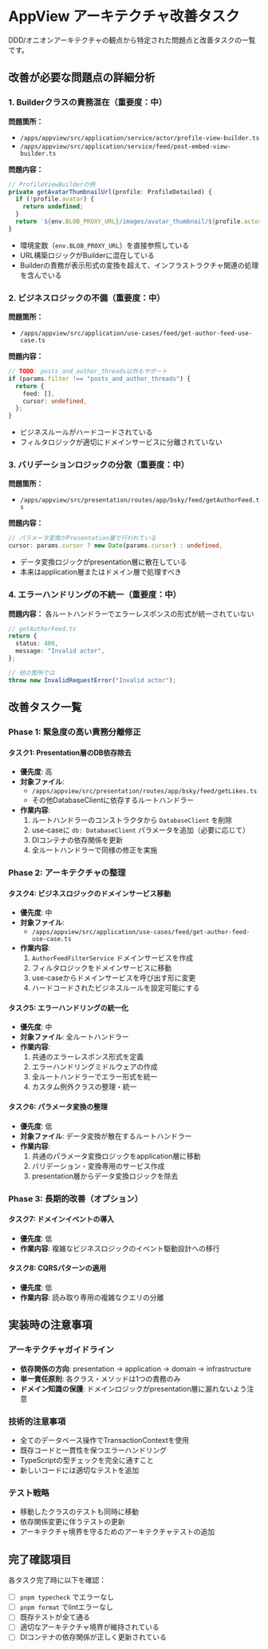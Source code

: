 # AppView アーキテクチャ改善タスク

DDD/オニオンアーキテクチャの観点から特定された問題点と改善タスクの一覧です。

## 改善が必要な問題点の詳細分析

### 1. Builderクラスの責務混在（重要度：中）

**問題箇所：**

- `/apps/appview/src/application/service/actor/profile-view-builder.ts`
- `/apps/appview/src/application/service/feed/post-embed-view-builder.ts`

**問題内容：**

```typescript
// ProfileViewBuilderの例
private getAvatarThumbnailUrl(profile: ProfileDetailed) {
  if (!profile.avatar) {
    return undefined;
  }
  return `${env.BLOB_PROXY_URL}/images/avatar_thumbnail/${profile.actorDid}/${profile.avatar.cid}.jpg`;
}
```

- 環境変数（`env.BLOB_PROXY_URL`）を直接参照している
- URL構築ロジックがBuilderに混在している
- Builderの責務が表示形式の変換を超えて、インフラストラクチャ関連の処理を含んでいる

### 2. ビジネスロジックの不備（重要度：中）

**問題箇所：**

- `/apps/appview/src/application/use-cases/feed/get-author-feed-use-case.ts`

**問題内容：**

```typescript
// TODO: posts_and_author_threads以外もサポート
if (params.filter !== "posts_and_author_threads") {
  return {
    feed: [],
    cursor: undefined,
  };
}
```

- ビジネスルールがハードコードされている
- フィルタロジックが適切にドメインサービスに分離されていない

### 3. バリデーションロジックの分散（重要度：中）

**問題箇所：**

- `/apps/appview/src/presentation/routes/app/bsky/feed/getAuthorFeed.ts`

**問題内容：**

```typescript
// パラメータ変換がPresentation層で行われている
cursor: params.cursor ? new Date(params.cursor) : undefined,
```

- データ変換ロジックがpresentation層に散在している
- 本来はapplication層またはドメイン層で処理すべき

### 4. エラーハンドリングの不統一（重要度：中）

**問題内容：**
各ルートハンドラーでエラーレスポンスの形式が統一されていない

```typescript
// getAuthorFeed.ts
return {
  status: 400,
  message: "Invalid actor",
};

// 他の箇所では
throw new InvalidRequestError("Invalid actor");
```

## 改善タスク一覧

### Phase 1: 緊急度の高い責務分離修正

#### タスク1: Presentation層のDB依存除去

- **優先度**: 高
- **対象ファイル**:
  - `/apps/appview/src/presentation/routes/app/bsky/feed/getLikes.ts`
  - その他DatabaseClientに依存するルートハンドラー
- **作業内容**:
  1. ルートハンドラーのコンストラクタから `DatabaseClient` を削除
  2. use-caseに `db: DatabaseClient` パラメータを追加（必要に応じて）
  3. DIコンテナの依存関係を更新
  4. 全ルートハンドラーで同様の修正を実施

### Phase 2: アーキテクチャの整理

#### タスク4: ビジネスロジックのドメインサービス移動

- **優先度**: 中
- **対象ファイル**:
  - `/apps/appview/src/application/use-cases/feed/get-author-feed-use-case.ts`
- **作業内容**:
  1. `AuthorFeedFilterService` ドメインサービスを作成
  2. フィルタロジックをドメインサービスに移動
  3. use-caseからドメインサービスを呼び出す形に変更
  4. ハードコードされたビジネスルールを設定可能にする

#### タスク5: エラーハンドリングの統一化

- **優先度**: 中
- **対象ファイル**: 全ルートハンドラー
- **作業内容**:
  1. 共通のエラーレスポンス形式を定義
  2. エラーハンドリングミドルウェアの作成
  3. 全ルートハンドラーでエラー形式を統一
  4. カスタム例外クラスの整理・統一

#### タスク6: パラメータ変換の整理

- **優先度**: 低
- **対象ファイル**: データ変換が散在するルートハンドラー
- **作業内容**:
  1. 共通のパラメータ変換ロジックをapplication層に移動
  2. バリデーション・変換専用のサービス作成
  3. presentation層からデータ変換ロジックを除去

### Phase 3: 長期的改善（オプション）

#### タスク7: ドメインイベントの導入

- **優先度**: 低
- **作業内容**: 複雑なビジネスロジックのイベント駆動設計への移行

#### タスク8: CQRSパターンの適用

- **優先度**: 低
- **作業内容**: 読み取り専用の複雑なクエリの分離

## 実装時の注意事項

### アーキテクチャガイドライン

- **依存関係の方向**: presentation → application → domain → infrastructure
- **単一責任原則**: 各クラス・メソッドは1つの責務のみ
- **ドメイン知識の保護**: ドメインロジックがpresentation層に漏れないよう注意

### 技術的注意事項

- 全てのデータベース操作でTransactionContextを使用
- 既存コードと一貫性を保つエラーハンドリング
- TypeScriptの型チェックを完全に通すこと
- 新しいコードには適切なテストを追加

### テスト戦略

- 移動したクラスのテストも同時に移動
- 依存関係変更に伴うテストの更新
- アーキテクチャ境界を守るためのアーキテクチャテストの追加

## 完了確認項目

各タスク完了時に以下を確認：

- [ ] `pnpm typecheck` でエラーなし
- [ ] `pnpm format` でlintエラーなし
- [ ] 既存テストが全て通る
- [ ] 適切なアーキテクチャ境界が維持されている
- [ ] DIコンテナの依存関係が正しく更新されている
